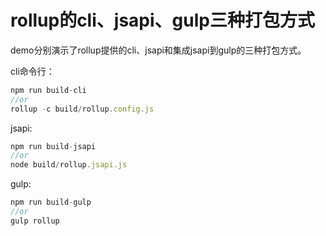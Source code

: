 # rollup的cli、jsapi、gulp三种打包方式
demo分别演示了rollup提供的cli、jsapi和集成jsapi到gulp的三种打包方式。

cli命令行：

```js
npm run build-cli
//or
rollup -c build/rollup.config.js
```

jsapi:

```js
npm run build-jsapi
//or
node build/rollup.jsapi.js
```

gulp:

```js
npm run build-gulp
//or
gulp rollup
```
